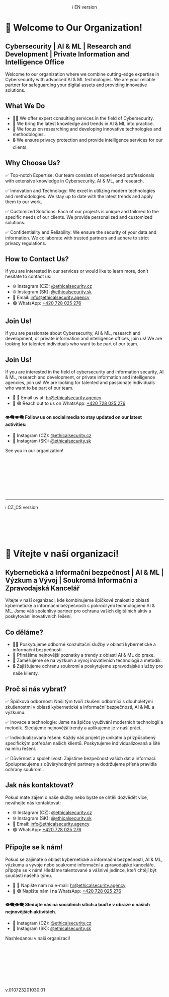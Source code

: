 

<br>
<center>ℹ️ EN version</center>

# 🚀 Welcome to Our Organization!

## Cybersecurity | AI & ML | Research and Development | Private Information and Intelligence Office

Welcome to our organization where we combine cutting-edge expertise in Cybersecurity with advanced AI & ML technologies. We are your reliable partner for safeguarding your digital assets and providing innovative solutions.

## What We Do

- 👨‍💻 We offer expert consulting services in the field of Cybersecurity.
- 🧠 We bring the latest knowledge and trends in AI & ML into practice.
- 🎯 We focus on researching and developing innovative technologies and methodologies.
- 🔒 We ensure privacy protection and provide intelligence services for our clients.

## Why Choose Us?

✅ Top-notch Expertise: Our team consists of experienced professionals with extensive knowledge in Cybersecurity, AI & ML, and research.

✅ Innovation and Technology: We excel in utilizing modern technologies and methodologies. We stay up to date with the latest trends and apply them to our work.

✅ Customized Solutions: Each of our projects is unique and tailored to the specific needs of our clients. We provide personalized and customized solutions.

✅ Confidentiality and Reliability: We ensure the security of your data and information. We collaborate with trusted partners and adhere to strict privacy regulations.

## How to Contact Us?

If you are interested in our services or would like to learn more, don't hesitate to contact us:

- 🌐 Instagram (CZ): [@ethicalsecurity.cz](https://www.instagram.com/ethicalsecurity.cz/)
- 🌐 Instagram (SK): [@ethicalsecurity.sk](https://www.instagram.com/ethicalsecurity.sk/)
- 📧 Email: info@ethicalsecurity.agency
- 🟢 WhatsApp: [+420 728 025 276](https://wa.me/+420728025276)

## Join Us!

If you are passionate about Cybersecurity, AI & ML, research and development, or private information and intelligence offices, join us! We are looking for talented individuals who want to be part of our team.

## Join Us!

If you are interested in the field of cybersecurity and information security, AI & ML, research and development, or private information and intelligence agencies, join us! We are looking for talented and passionate individuals who want to be part of our team.

- 🌟 📧 Email us at: [hr@ethicalsecurity.agency](mailto:hr@ethicalsecurity.agency)
- 🌟 🟢 Reach out to us on WhatsApp: [+420 728 025 276](https://wa.me/+420728025276)

#### 👁️‍🗨️👁️‍🗨️ Follow us on social media to stay updated on our latest activities:
- 📲 Instagram (CZ): [@ethicalsecurity.cz](https://www.instagram.com/ethicalsecurity.cz/)
- 📲 Instagram (SK): [@ethicalsecurity.sk](https://www.instagram.com/ethicalsecurity.sk/)

    
See you in our organization!




<br><br><br><br><br><br><br>



* * *
ℹ️ CZ_CS version


<br>
<br>
<br>
<br>






# 🚀 Vítejte v naší organizaci!

## Kybernetická a Informační bezpečnost | AI & ML | Výzkum a Vývoj | Soukromá Informační a Zpravodajská Kancelář

Vítejte v naší organizaci, kde kombinujeme špičkové znalosti z oblasti kybernetické a informační bezpečnosti s pokročilými technologiemi AI & ML. Jsme váš spolehlivý partner pro ochranu vašich digitálních aktiv a poskytování inovativních řešení.

## Co děláme?

- 👨‍💻 Poskytujeme odborné konzultační služby v oblasti kybernetické a informační bezpečnosti.
- 🧠 Přinášíme nejnovější poznatky a trendy z oblasti AI & ML do praxe.
- 🎯 Zaměřujeme se na výzkum a vývoj inovativních technologií a metodik.
- 🔒 Zajišťujeme ochranu soukromí a poskytujeme zpravodajské služby pro naše klienty.

## Proč si nás vybrat?

✅ Špičková odbornost: Naši tým tvoří zkušení odborníci s dlouholetými zkušenostmi v oblasti kybernetické a informační bezpečnosti, AI & ML a výzkumu.

✅ Inovace a technologie: Jsme na špičce využívání moderních technologií a metodik. Sledujeme nejnovější trendy a aplikujeme je v naší práci.

✅ Individualizovaná řešení: Každý náš projekt je unikátní a přizpůsobený specifickým potřebám našich klientů. Poskytujeme individualizovaná a šité na míru řešení.

✅ Důvěrnost a spolehlivost: Zajistíme bezpečnost vašich dat a informací. Spolupracujeme s důvěryhodnými partnery a dodržujeme přísná pravidla ochrany soukromí.

## Jak nás kontaktovat?

Pokud máte zájem o naše služby nebo byste se chtěli dozvědět více, neváhejte nás kontaktovat:

- 🌐 Instagram (CZ): [@ethicalsecurity.cz](https://www.instagram.com/ethicalsecurity.cz/)
- 🌐 Instagram (SK): [@ethicalsecurity.sk](https://www.instagram.com/ethicalsecurity.sk/)
- 📧 Email: info@ethicalsecurity.agency
- 🟢 WhatsApp: [+420 728 025 276](https://wa.me/+420728025276)

## Připojte se k nám!

Pokud se zajímáte o oblast kybernetické a informační bezpečnosti, AI & ML, výzkumu a vývoje nebo soukromé informační a zpravodajské kanceláře, připojte se k nám! Hledáme talentované a vášnivé jedince, kteří chtějí být součástí našeho týmu.

- 🌟 📧 Napište nám na e-mail: [hr@ethicalsecurity.agency](mailto:hr@ethicalsecurity.agency)
- 🌟 🟢 Napište nám i na WhatsApp: [+420 728 025 276](https://wa.me/+420728025276)

#### 👁️‍🗨️👁️‍🗨️ Sledujte nás na sociálních sítích a buďte v obraze o našich nejnovějších aktivitách.
- 📲 Instagram (CZ): [@ethicalsecurity.cz](https://www.instagram.com/ethicalsecurity.cz/)
- 📲 Instagram (SK): [@ethicalsecurity.sk](https://www.instagram.com/ethicalsecurity.sk/)


Nashledanou v naší organizaci!


<br><br><br><br><br><br><br>

v.010723201030.01

